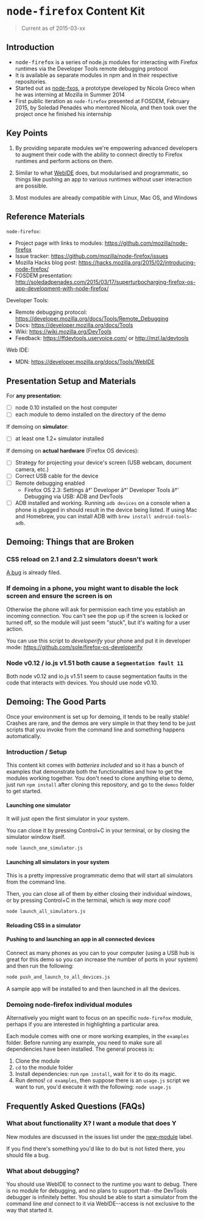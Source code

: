# <tt>node-firefox</tt> Content Kit

> Current as of 2015-03-xx

## Introduction

* <tt>node-firefox</tt> is a series of node.js modules for interacting with Firefox runtimes via the Developer Tools remote debugging protocol
* It is available as separate modules in npm and in their respective repositories. 
* Started out as [node-fxos](https://github.com/nicola/node-fxos), a prototype developed by Nicola Greco when he was interning at Mozilla in Summer 2014
* First public iteration as `node-firefox` presented at FOSDEM, February 2015, by Soledad Penadés who mentored Nicola, and then took over the project once he finished his internship

## Key Points

1. By providing separate modules we're empowering advanced developers to augment their code with the ability to connect directly to Firefox runtimes and perform actions on them.

2. Similar to what [WebIDE](https://developer.mozilla.org/docs/Tools/WebIDE) does, but modularised and programmatic, so things like pushing an app to various runtimes without user interaction are possible.

3. Most modules are already compatible with Linux, Mac OS, and Windows

## Reference Materials

`node-firefox`:

* Project page with links to modules: https://github.com/mozilla/node-firefox
* Issue tracker: https://github.com/mozilla/node-firefox/issues
* Mozilla Hacks blog post: https://hacks.mozilla.org/2015/02/introducing-node-firefox/
* FOSDEM presentation: http://soledadpenades.com/2015/03/17/superturbocharging-firefox-os-app-development-with-node-firefox/

Developer Tools:

* Remote debugging protocol: https://developer.mozilla.org/docs/Tools/Remote_Debugging
* Docs: https://developer.mozilla.org/docs/Tools
* Wiki: https://wiki.mozilla.org/DevTools
* Feedback: https://ffdevtools.uservoice.com/ or http://mzl.la/devtools

Web IDE:

* MDN: https://developer.mozilla.org/docs/Tools/WebIDE


## Presentation Setup and Materials

For __any presentation__:

- [ ] node 0.10 installed on the host computer
- [ ] each module to demo installed on the directory of the demo

If demoing on __simulator__:

- [ ] at least one 1.2+ simulator installed

If demoing on __actual hardware__ (Firefox OS devices):

- [ ] Strategy for projecting your device's screen (USB webcam, document camera, etc.)
- [ ] Correct USB cable for the device
- [ ] Remote debugging enabled
    - Firefox OS 2.3: Settings â†’ Developer â†’ Developer Tools â†’ Debugging via USB: ADB and DevTools
- [ ] ADB installed and working. Running `adb devices` on a console when a phone is plugged in should result in the device being listed. If using Mac and Homebrew, you can install ADB with `brew install android-tools-adb`.

## Demoing: Things that are Broken

### CSS reload on 2.1 and 2.2 simulators doesn't work

[A bug](https://github.com/mozilla/node-firefox-reload-css/issues/1) is already filed.

### If demoing in a phone, you might want to disable the lock screen and ensure the screen is on

Otherwise the phone will ask for permission each time you establish an incoming connection. You can't see the pop up if the screen is locked or turned off, so the module will just seem "stuck", but it's waiting for a user action.

You can use this script to *developerify* your phone and put it in developer mode: https://github.com/sole/firefox-os-developerify

### Node v0.12 / io.js v1.51 both cause a `Segmentation fault 11`

Both node v0.12 and io.js v1.51 seem to cause segmentation faults in the code that interacts with devices. You should use node v0.10.

## Demoing: The Good Parts

Once your environment is set up for demoing, it tends to be really stable! Crashes are rare, and the demos are very simple in that they tend to be just scripts that you invoke from the command line and something happens automatically.

### Introduction / Setup

This content kit comes with *batteries included* and so it has a bunch of examples that demonstrate both the functionalities and how to get the modules working together. You don't need to clone anything else to demo, just run `npm install` after cloning this repository, and go to the `demos` folder to get started.

#### Launching one simulator

It will just open the first simulator in your system.

You can close it by pressing Control+C in your terminal, or by closing the simulator window itself.

```bash
node launch_one_simulator.js
```

#### Launching all simulators in your system

This is a pretty impressive programmatic demo that will start all simulators from the command line.

Then, you can close all of them by either closing their individual windows, or by pressing Control+C in the terminal, which is *way more cool*!

```bash
node launch_all_simulators.js
```

#### Reloading CSS in a simulator

#### Pushing to and launching an app in all connected devices

Connect as many phones as you can to your computer (using a USB hub is great for this demo so you can increase the number of ports in your system) and then run the following:

```bash
node push_and_launch_to_all_devices.js
```

A sample app will be installed to and then launched in all the devices.

### Demoing node-firefox individual modules

Alternatively you might want to focus on an specific `node-firefox` module, perhaps if you are interested in highlighting a particular area.

Each module comes with one or more working examples, in the `examples` folder. Before running any example, you need to make sure all dependencies have been installed. The general process is:

1. Clone the module
2. `cd` to the module folder
3. Install dependencies: run `npm install`, wait for it to do its magic.
4. Run demos! `cd examples`, then suppose there is an `usage.js` script we want to run, you'd execute it with the following: `node usage.js`



## Frequently Asked Questions (FAQs)

### What about functionality X? I want a module that does Y

New modules are discussed in the issues list under the [new-module](https://github.com/mozilla/node-firefox/labels/new-module) label.

If you find there's something you'd like to do but is not listed there, you should file a bug.

### What about debugging?

You should use WebIDE to connect to the runtime you want to debug. There is no module for debugging, and no plans to support that--the DevTools debugger is infinitely better. You should be able to start a simulator from the command line *and* connect to it via WebIDE--access is not exclusive to the way that started it.
